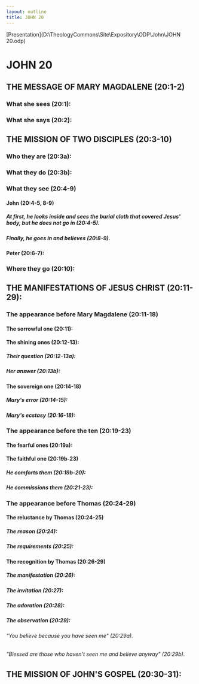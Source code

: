 ```yaml
---
layout: outline
title: JOHN 20
---
```

[Presentation](D:\TheologyCommons\Site\Expository\ODP\John\JOHN 20.odp)
# JOHN 20
## THE MESSAGE OF MARY MAGDALENE (20:1-2) 
###  What she sees (20:1): 
###  What she says (20:2): 
## THE MISSION OF TWO DISCIPLES (20:3-10) 
###  Who they are (20:3a): 
###  What they do (20:3b): 
###  What they see (20:4-9) 
####  John (20:4-5, 8-9) 
#####  At first, he looks inside and sees the burial cloth that covered Jesus\' body, but he does not go in (20:4-5). 
#####  Finally, he goes in and believes (20:8-9). 
####  Peter (20:6-7): 
###  Where they go (20:10): 
## THE MANIFESTATIONS OF JESUS CHRIST (20:11-29): 
###  The appearance before Mary Magdalene (20:11-18) 
####  The sorrowful one (20:11): 
####  The shining ones (20:12-13): 
#####  Their question (20:12-13a): 
#####  Her answer (20:13b): 
####  The sovereign one (20:14-18) 
#####  Mary\'s error (20:14-15): 
#####  Mary\'s ecstasy (20:16-18): 
###  The appearance before the ten (20:19-23) 
####  The fearful ones (20:19a): 
####  The faithful one (20:19b-23) 
#####  He comforts them (20:19b-20): 
#####  He commissions them (20:21-23): 
###  The appearance before Thomas (20:24-29) 
####  The reluctance by Thomas (20:24-25) 
#####  The reason (20:24): 
#####  The requirements (20:25): 
####  The recognition by Thomas (20:26-29) 
#####  The manifestation (20:26): 
#####  The invitation (20:27): 
#####  The adoration (20:28): 
#####  The observation (20:29): 
######  \"You believe because you have seen me\" (20:29a). 
######  \"Blessed are those who haven\'t seen me and believe anyway\" (20:29b). 
## THE MISSION OF JOHN\'S GOSPEL (20:30-31): 
